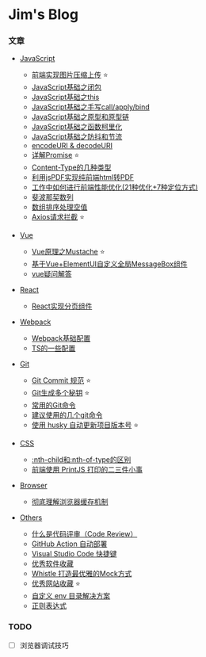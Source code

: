 # Jim's Blog

### 文章

- [JavaScript](https://github.com/jimdeng92/Blog/labels/JavaScript) 
  - [前端实现图片压缩上传](https://github.com/jimdeng92/Blog/issues/4) ⭐
  - [JavaScript基础之闭包](https://github.com/jimdeng92/Blog/issues/11)
  - [JavaScript基础之this](https://github.com/jimdeng92/Blog/issues/12) 
  - [JavaScript基础之手写call/apply/bind](https://github.com/jimdeng92/Blog/issues/13)
  - [JavaScript基础之原型和原型链](https://github.com/jimdeng92/Blog/issues/14)
  - [JavaScript基础之函数柯里化](https://github.com/jimdeng92/Blog/issues/16)
  - [JavaScript基础之防抖和节流](https://github.com/jimdeng92/Blog/issues/21)
  - [encodeURI & decodeURI](https://github.com/jimdeng92/Blog/issues/15)
  - [详解Promise](https://github.com/jimdeng92/Blog/issues/5) ⭐
  - [Content-Type的几种类型](https://github.com/jimdeng92/Blog/issues/10)
  - [利用jsPDF实现纯前端html转PDF](https://github.com/jimdeng92/Blog/issues/19)
  - [工作中如何进行前端性能优化(21种优化+7种定位方式)](https://github.com/jimdeng92/Blog/issues/20)
  - [斐波那契数列](https://github.com/jimdeng92/Blog/issues/24)
  - [数组排序处理空值](https://github.com/jimdeng92/Blog/issues/27)
  - [Axios请求拦截](https://github.com/jimdeng92/Blog/issues/33) ⭐
 
- [Vue](https://github.com/jimdeng92/Blog/labels/Vue)
  - [Vue原理之Mustache](https://github.com/jimdeng92/Blog/issues/18) ⭐
  - [基于Vue+ElementUI自定义全局MessageBox组件](https://github.com/jimdeng92/Blog/issues/26)
  - [vue疑问解答](https://github.com/jimdeng92/Blog/issues/28)
 
- [React](https://github.com/jimdeng92/Blog/labels/React)
  - [React实现分页组件](https://github.com/jimdeng92/Blog/issues/17)

- [Webpack](https://github.com/jimdeng92/Blog/labels/Webpack)
  - [Webpack基础配置](https://github.com/jimdeng92/Blog/issues/25)
  - [TS的一些配置](https://github.com/jimdeng92/Blog/issues/39)

- [Git](https://github.com/jimdeng92/Blog/labels/JavaScript)
  - [Git Commit 规范](https://github.com/jimdeng92/Blog/issues/3) ⭐
  - [Git生成多个秘钥](https://github.com/jimdeng92/Blog/issues/7) ⭐
  - [常用的Git命令](https://github.com/jimdeng92/Blog/issues/8)
  - [建议使用的几个git命令](https://github.com/jimdeng92/Blog/issues/9)
  - [使用 husky 自动更新项目版本号](https://github.com/jimdeng92/Blog/issues/32) ⭐
 
- [CSS](https://github.com/jimdeng92/Blog/labels/CSS)
  - [:nth-child和:nth-of-type的区别](https://github.com/jimdeng92/Blog/issues/6)
  - [前端使用 PrintJS 打印的二三件小事](https://github.com/jimdeng92/Blog/issues/34)
 
- [Browser](https://github.com/jimdeng92/Blog/labels/Browser)
  - [彻底理解浏览器缓存机制](https://github.com/jimdeng92/Blog/issues/23)
 
- [Others](https://github.com/jimdeng92/Blog/labels/Others)
  - [什么是代码评审（Code Review）](https://github.com/jimdeng92/Blog/issues/31)
  - [GitHub Action 自动部署](https://github.com/jimdeng92/Blog/issues/22)
  - [Visual Studio Code 快捷键](https://github.com/jimdeng92/Blog/issues/1)
  - [优秀软件收藏](https://github.com/jimdeng92/Blog/issues/2)
  - [Whistle 打造最优雅的Mock方式](https://github.com/jimdeng92/Blog/issues/29)
  - [优秀网站收藏](https://github.com/jimdeng92/Blog/issues/30) ⭐
  - [自定义 env 目录解决方案](https://github.com/jimdeng92/Blog/issues/36)
  - [正则表达式](https://github.com/jimdeng92/Blog/issues/38)

### TODO

- [ ] 浏览器调试技巧
